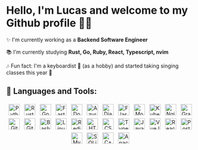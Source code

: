 # Hello, I'm Lucas and welcome to my Github profile 👨‍💻

✨ I'm currently working as a **Backend Software Engineer**

📚 I'm currently studying **Rust, Go, Ruby, React, Typescript, nvim**

🎶 Fun fact: I'm a keyboardist 🎹 (as a hobby) and started taking singing classes this year 🎤

## 🧰 Languages and Tools:

<p align="center">
<img src="https://cdn.jsdelivr.net/gh/devicons/devicon/icons/python/python-original.svg" height="30" style="vertical-align:top; margin:4px" alt="Python"/>
<img src="https://cdn.jsdelivr.net/gh/devicons/devicon/icons/rust/rust-plain.svg" height="30" style="vertical-align:top; margin:4px" alt="Rust"/>
<img src="https://cdn.jsdelivr.net/gh/devicons/devicon/icons/go/go-original.svg" height="30" style="vertical-align:top; margin:4px" alt="Go"/>
<img src="https://cdn.jsdelivr.net/gh/devicons/devicon/icons/fastapi/fastapi-original.svg" height="30" style="vertical-align:top; margin:4px" alt="FastAPI"/>
<img src="https://cdn.jsdelivr.net/gh/devicons/devicon/icons/docker/docker-original.svg" height="30" style="vertical-align:top; margin:4px" alt="Docker"/>
<img src="https://cdn.jsdelivr.net/gh/devicons/devicon/icons/azure/azure-original.svg" height="30" style="vertical-align:top; margin:4px" alt="Azure"/>
<img src="https://cdn.jsdelivr.net/gh/devicons/devicon/icons/django/django-plain-wordmark.svg" height="30" style="vertical-align:top; margin:4px" alt="Django"/>
<img src="https://cdn.jsdelivr.net/gh/devicons/devicon/icons/flask/flask-original.svg" height="30" style="vertical-align:top; margin:4px" alt="Flask"/>
<img src="https://cdn.jsdelivr.net/gh/devicons/devicon/icons/mongodb/mongodb-original.svg" height="30" style="vertical-align:top; margin:4px" alt="MongoDB"/>
<img src="https://cdn.jsdelivr.net/gh/devicons/devicon/icons/kubernetes/kubernetes-plain.svg" height="30" style="vertical-align:top; margin:4px" alt="Kubernetes"/>
<img src="https://cdn.jsdelivr.net/gh/devicons/devicon/icons/nginx/nginx-original.svg" height="30" style="vertical-align:top; margin:4px" alt="Nginx"/>
<img src="https://cdn.jsdelivr.net/gh/devicons/devicon/icons/grafana/grafana-original.svg" height="30" style="vertical-align:top; margin:4px" alt="Grafana"/>
<img src="https://cdn.jsdelivr.net/gh/devicons/devicon/icons/git/git-original.svg" height="30" style="vertical-align:top; margin:4px" alt="Git"/>
<img src="https://cdn.jsdelivr.net/gh/devicons/devicon/icons/github/github-original.svg" height="30" style="vertical-align:top; margin:4px" alt="Github"/>
<img src="https://cdn.jsdelivr.net/gh/devicons/devicon/icons/bash/bash-original.svg" height="30" style="vertical-align:top; margin:4px" alt="Bash"/>
<img src="https://cdn.jsdelivr.net/gh/devicons/devicon/icons/linux/linux-original.svg" height="30" style="vertical-align:top; margin:4px" alt="Linux"/>
<img src="https://cdn.jsdelivr.net/gh/devicons/devicon/icons/redis/redis-original.svg" height="30" style="vertical-align:top; margin:4px" alt="Redis"/>
<img src="https://cdn.jsdelivr.net/gh/devicons/devicon/icons/html5/html5-original.svg" height="30" style="vertical-align:top; margin:4px" alt="HTML5"/>
<img src="https://cdn.jsdelivr.net/gh/devicons/devicon/icons/css3/css3-original.svg" height="30" style="vertical-align:top; margin:4px" alt="CSS3"/>
<img src="https://cdn.jsdelivr.net/gh/devicons/devicon/icons/typescript/typescript-original.svg" height="30" style="vertical-align:top; margin:4px" alt="Typescript"/>
<img src="https://cdn.jsdelivr.net/gh/devicons/devicon/icons/javascript/javascript-original.svg" height="30" style="vertical-align:top; margin:4px" alt="Javascript"/>
<img src="https://cdn.jsdelivr.net/gh/devicons/devicon/icons/vuejs/vuejs-original.svg" height="30" style="vertical-align:top; margin:4px" alt="VueJS"/>
<img src="https://cdn.jsdelivr.net/gh/devicons/devicon/icons/react/react-original.svg" height="30" style="vertical-align:top; margin:4px" alt="React"/>
<img src="https://cdn.jsdelivr.net/gh/devicons/devicon/icons/postgresql/postgresql-original.svg" height="30" style="vertical-align:top; margin:4px" alt="PostgreSQL"/>
<img src="https://cdn.jsdelivr.net/gh/devicons/devicon/icons/mysql/mysql-original.svg" height="30" style="vertical-align:top; margin:4px" alt="MySQL"/>
<img src="https://cdn.jsdelivr.net/gh/devicons/devicon/icons/sqlite/sqlite-original.svg" height="30" style="vertical-align:top; margin:4px" alt="SQLite"/>
<img src="https://cdn.jsdelivr.net/gh/devicons/devicon/icons/cplusplus/cplusplus-original.svg" height="30" style="vertical-align:top; margin:4px" alt="C++"/>
<img src="https://cdn.jsdelivr.net/gh/devicons/devicon/icons/apachekafka/apachekafka-original.svg" height="30" style="vertical-align:top; margin:4px" alt="Apache Kafka"/>
</p>
